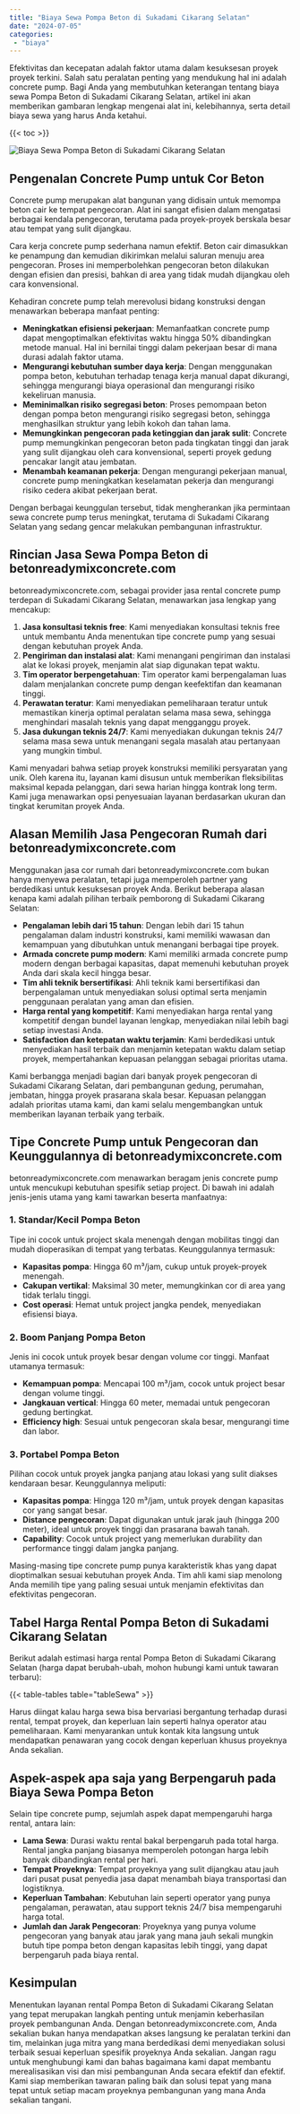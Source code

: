 ```yaml
---
title: "Biaya Sewa Pompa Beton di Sukadami Cikarang Selatan"
date: "2024-07-05"
categories: 
 - "biaya"
---
```


Efektivitas dan kecepatan adalah faktor utama dalam kesuksesan proyek proyek terkini. Salah satu peralatan penting yang mendukung hal ini adalah concrete pump. Bagi Anda yang membutuhkan keterangan tentang biaya sewa Pompa Beton di Sukadami Cikarang Selatan, artikel ini akan memberikan gambaran lengkap mengenai alat ini, kelebihannya, serta detail biaya sewa yang harus Anda ketahui.

{{< toc >}}

![Biaya Sewa Pompa Beton di Sukadami Cikarang Selatan](https://betoncor8.github.io/pump/concrete-pump%20(29).png)

## Pengenalan Concrete Pump untuk Cor Beton

Concrete pump merupakan alat bangunan yang didisain untuk memompa beton cair ke tempat pengecoran. Alat ini sangat efisien dalam mengatasi berbagai kendala pengecoran, terutama pada proyek-proyek berskala besar atau tempat yang sulit dijangkau.

Cara kerja concrete pump sederhana namun efektif. Beton cair dimasukkan ke penampung dan kemudian dikirimkan melalui saluran menuju area pengecoran. Proses ini memperbolehkan pengecoran beton dilakukan dengan efisien dan presisi, bahkan di area yang tidak mudah dijangkau oleh cara konvensional.

Kehadiran concrete pump telah merevolusi bidang konstruksi dengan menawarkan beberapa manfaat penting:

- **Meningkatkan efisiensi pekerjaan**: Memanfaatkan concrete pump dapat mengoptimalkan efektivitas waktu hingga 50% dibandingkan metode manual. Hal ini bernilai tinggi dalam pekerjaan besar di mana durasi adalah faktor utama.
- **Mengurangi kebutuhan sumber daya kerja**: Dengan menggunakan pompa beton, kebutuhan terhadap tenaga kerja manual dapat dikurangi, sehingga mengurangi biaya operasional dan mengurangi risiko kekeliruan manusia.
- **Meminimalkan risiko segregasi beton**: Proses pemompaan beton dengan pompa beton mengurangi risiko segregasi beton, sehingga menghasilkan struktur yang lebih kokoh dan tahan lama.
- **Memungkinkan pengecoran pada ketinggian dan jarak sulit**: Concrete pump memungkinkan pengecoran beton pada tingkatan tinggi dan jarak yang sulit dijangkau oleh cara konvensional, seperti proyek gedung pencakar langit atau jembatan.
- **Menambah keamanan pekerja**: Dengan mengurangi pekerjaan manual, concrete pump meningkatkan keselamatan pekerja dan mengurangi risiko cedera akibat pekerjaan berat.

Dengan berbagai keunggulan tersebut, tidak mengherankan jika permintaan sewa concrete pump terus meningkat, terutama di Sukadami Cikarang Selatan yang sedang gencar melakukan pembangunan infrastruktur.

## Rincian Jasa Sewa Pompa Beton di betonreadymixconcrete.com

betonreadymixconcrete.com, sebagai provider jasa rental concrete pump terdepan di Sukadami Cikarang Selatan, menawarkan jasa lengkap yang mencakup:

1. **Jasa konsultasi teknis free**: Kami menyediakan konsultasi teknis free untuk membantu Anda menentukan tipe concrete pump yang sesuai dengan kebutuhan proyek Anda.
2. **Pengiriman dan instalasi alat**: Kami menangani pengiriman dan instalasi alat ke lokasi proyek, menjamin alat siap digunakan tepat waktu.
3. **Tim operator berpengetahuan**: Tim operator kami berpengalaman luas dalam menjalankan concrete pump dengan keefektifan dan keamanan tinggi.
4. **Perawatan teratur**: Kami menyediakan pemeliharaan teratur untuk memastikan kinerja optimal peralatan selama masa sewa, sehingga menghindari masalah teknis yang dapat mengganggu proyek.
5. **Jasa dukungan teknis 24/7**: Kami menyediakan dukungan teknis 24/7 selama masa sewa untuk menangani segala masalah atau pertanyaan yang mungkin timbul.

Kami menyadari bahwa setiap proyek konstruksi memiliki persyaratan yang unik. Oleh karena itu, layanan kami disusun untuk memberikan fleksibilitas maksimal kepada pelanggan, dari sewa harian hingga kontrak long term. Kami juga menawarkan opsi penyesuaian layanan berdasarkan ukuran dan tingkat kerumitan proyek Anda.

## Alasan Memilih Jasa Pengecoran Rumah dari betonreadymixconcrete.com

Menggunakan jasa cor rumah dari betonreadymixconcrete.com bukan hanya menyewa peralatan, tetapi juga memperoleh partner yang berdedikasi untuk kesuksesan proyek Anda. Berikut beberapa alasan kenapa kami adalah pilihan terbaik pemborong di Sukadami Cikarang Selatan:

- **Pengalaman lebih dari 15 tahun**: Dengan lebih dari 15 tahun pengalaman dalam industri konstruksi, kami memiliki wawasan dan kemampuan yang dibutuhkan untuk menangani berbagai tipe proyek.
- **Armada concrete pump modern**: Kami memiliki armada concrete pump modern dengan berbagai kapasitas, dapat memenuhi kebutuhan proyek Anda dari skala kecil hingga besar.
- **Tim ahli teknik bersertifikasi**: Ahli teknik kami bersertifikasi dan berpengalaman untuk menyediakan solusi optimal serta menjamin penggunaan peralatan yang aman dan efisien.
- **Harga rental yang kompetitif**: Kami menyediakan harga rental yang kompetitif dengan bundel layanan lengkap, menyediakan nilai lebih bagi setiap investasi Anda.
- **Satisfaction dan ketepatan waktu terjamin**: Kami berdedikasi untuk menyediakan hasil terbaik dan menjamin ketepatan waktu dalam setiap proyek, mempertahankan kepuasan pelanggan sebagai prioritas utama.

Kami berbangga menjadi bagian dari banyak proyek pengecoran di Sukadami Cikarang Selatan, dari pembangunan gedung, perumahan, jembatan, hingga proyek prasarana skala besar. Kepuasan pelanggan adalah prioritas utama kami, dan kami selalu mengembangkan untuk memberikan layanan terbaik yang terbaik.

## Tipe Concrete Pump untuk Pengecoran dan Keunggulannya di betonreadymixconcrete.com

betonreadymixconcrete.com menawarkan beragam jenis concrete pump untuk mencukupi kebutuhan spesifik setiap project. Di bawah ini adalah jenis-jenis utama yang kami tawarkan beserta manfaatnya:

### 1\. Standar/Kecil Pompa Beton

Tipe ini cocok untuk project skala menengah dengan mobilitas tinggi dan mudah dioperasikan di tempat yang terbatas. Keunggulannya termasuk:

- **Kapasitas pompa**: Hingga 60 m³/jam, cukup untuk proyek-proyek menengah.
- **Cakupan vertikal**: Maksimal 30 meter, memungkinkan cor di area yang tidak terlalu tinggi.
- **Cost operasi**: Hemat untuk project jangka pendek, menyediakan efisiensi biaya.

### 2\. Boom Panjang Pompa Beton

Jenis ini cocok untuk proyek besar dengan volume cor tinggi. Manfaat utamanya termasuk:

- **Kemampuan pompa**: Mencapai 100 m³/jam, cocok untuk project besar dengan volume tinggi.
- **Jangkauan vertical**: Hingga 60 meter, memadai untuk pengecoran gedung bertingkat.
- **Efficiency high**: Sesuai untuk pengecoran skala besar, mengurangi time dan labor.

### 3\. Portabel Pompa Beton

Pilihan cocok untuk proyek jangka panjang atau lokasi yang sulit diakses kendaraan besar. Keunggulannya meliputi:

- **Kapasitas pompa**: Hingga 120 m³/jam, untuk proyek dengan kapasitas cor yang sangat besar.
- **Distance pengecoran**: Dapat digunakan untuk jarak jauh (hingga 200 meter), ideal untuk proyek tinggi dan prasarana bawah tanah.
- **Capability**: Cocok untuk project yang memerlukan durability dan performance tinggi dalam jangka panjang.

Masing-masing tipe concrete pump punya karakteristik khas yang dapat dioptimalkan sesuai kebutuhan proyek Anda. Tim ahli kami siap menolong Anda memilih tipe yang paling sesuai untuk menjamin efektivitas dan efektivitas pengecoran.

## Tabel Harga Rental Pompa Beton di Sukadami Cikarang Selatan

Berikut adalah estimasi harga rental Pompa Beton di Sukadami Cikarang Selatan (harga dapat berubah-ubah, mohon hubungi kami untuk tawaran terbaru):

{{< table-tables table="tableSewa" >}}

Harus diingat kalau harga sewa bisa bervariasi bergantung terhadap durasi rental, tempat proyek, dan keperluan lain seperti halnya operator atau pemeliharaan. Kami menyarankan untuk kontak kita langsung untuk mendapatkan penawaran yang cocok dengan keperluan khusus proyeknya Anda sekalian.

## Aspek-aspek apa saja yang Berpengaruh pada Biaya Sewa Pompa Beton

Selain tipe concrete pump, sejumlah aspek dapat mempengaruhi harga rental, antara lain:

- **Lama Sewa**: Durasi waktu rental bakal berpengaruh pada total harga. Rental jangka panjang biasanya memperoleh potongan harga lebih banyak dibandingkan rental per hari.
- **Tempat Proyeknya**: Tempat proyeknya yang sulit dijangkau atau jauh dari pusat pusat penyedia jasa dapat menambah biaya transportasi dan logistiknya.
- **Keperluan Tambahan**: Kebutuhan lain seperti operator yang punya pengalaman, perawatan, atau support teknis 24/7 bisa mempengaruhi harga total.
- **Jumlah dan Jarak Pengecoran**: Proyeknya yang punya volume pengecoran yang banyak atau jarak yang mana jauh sekali mungkin butuh tipe pompa beton dengan kapasitas lebih tinggi, yang dapat berpengaruh pada biaya rental.

## Kesimpulan

Menentukan layanan rental Pompa Beton di Sukadami Cikarang Selatan yang tepat merupakan langkah penting untuk menjamin keberhasilan proyek pembangunan Anda. Dengan betonreadymixconcrete.com, Anda sekalian bukan hanya mendapatkan akses langsung ke peralatan terkini dan tim, melainkan juga mitra yang mana berdedikasi demi menyediakan solusi terbaik sesuai keperluan spesifik proyeknya Anda sekalian. Jangan ragu untuk menghubungi kami dan bahas bagaimana kami dapat membantu merealisasikan visi dan misi pembangunan Anda secara efektif dan efektif. Kami siap memberikan tawaran paling baik dan solusi tepat yang mana tepat untuk setiap macam proyeknya pembangunan yang mana Anda sekalian tangani.
